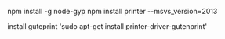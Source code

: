 npm install -g node-gyp
npm install printer --msvs_version=2013

install guteprint
'sudo apt-get install printer-driver-gutenprint'
